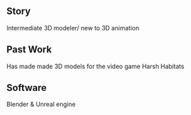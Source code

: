 ## Story
Intermediate 3D modeler/ new to 3D animation

## Past Work
Has made made 3D models for the video game Harsh Habitats

## Software

Blender & Unreal engine
